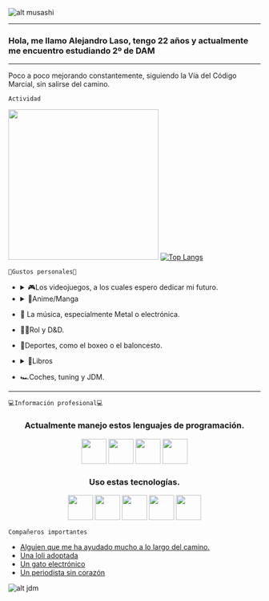 <!--
**alexlaso/alexlaso** is a ✨ _special_ ✨ repository because its `README.md` (this file) appears on your GitHub profile.

Here are some ideas to get you started:

- 🔭 I’m currently working on ...
- 🌱 I’m currently learning ...
- 👯 I’m looking to collaborate on ...
- 🤔 I’m looking for help with ...
- 💬 Ask me about ...
- 📫 How to reach me: ...
- 😄 Pronouns: ...
- ⚡ Fun fact: ...
-->
<!-- Apartado para empezar con un gif y un saludo-->

![alt musashi](https://c.tenor.com/q1pTbvTBF5YAAAAd/vagabond_gif_1.gif)

---
### Hola, me llamo Alejandro Laso, tengo 22 años y actualmente me encuentro estudiando 2º de DAM  
---
<!-- Introducción simple -->
Poco a poco mejorando constantemente, siguiendo la Vía del Código Marcial, sin salirse del camino.<br/>

<!-- Actividad -->
    Actividad
<img src="https://wakatime.com/share/@4dc2bfed-2ba2-41a6-8906-5dcf3d067e59/e1245307-df82-4d84-b0c7-73c12f529b82.svg" height="300"></img>
[![Top Langs](https://github-readme-stats.vercel.app/api/top-langs/?username=alexlaso&theme=dark&layout=compact)](https://github.com/alexlaso/github-readme-stats)

<!-- Información personal -->
    🖤Gustos personales🖤
- <details>
    <summary>🎮Los videojuegos, a los cuales espero dedicar mi futuro.</summary>
    
    - League of legends
    - Lost ark
    - Apex
    - Total War
    - Dead by Daylight
    - Need for Speed
    </details>
    
- <details>
    <summary>👒Anime/Manga</summary>
    
    - One piece
    - Vagabond
    - Dragon ball
    - Berserk
    - Naruto
    - Tower of god
    - Slam dunk
    - Solo leveling
    - Greatest outcast
  </details>
    
- 🤘 La música, especialmente Metal o electrónica.
- 🧙‍♂️Rol y D&D.
- 🏀Deportes, como el boxeo o el baloncesto.
- <details>
    <summary>📕Libros</summary>
    
    - La saga de Geralt de Rivia.
    - EL libro de los cinco anillos.
    - Metro 2033.
  </details>
  
- 🏎Coches, tuning y JDM.
---

<!-- Información referida a mi profesión -->
    💻Información profesional💻
<h3 align="center">Actualmente manejo estos lenguajes de programación.</h3>
<p align="center">
<img src="https://cdn-icons-png.flaticon.com/512/226/226777.png" height="50" />
<img src="https://1000marcas.net/wp-content/uploads/2021/02/CSS-Logo.png" height="50"/>
<img src="https://upload.wikimedia.org/wikipedia/commons/thumb/c/c3/Python-logo-notext.svg/1024px-Python-logo-notext.svg.png" height="50"/>
<img src="https://cdn-icons-png.flaticon.com/512/888/888859.png" height="50"/>
</p>

<h3 align="center">Uso estas tecnologías.</h3>
<p align="center">
<img src="https://upload.wikimedia.org/wikipedia/commons/thumb/9/9c/IntelliJ_IDEA_Icon.svg/2048px-IntelliJ_IDEA_Icon.svg.png" height="50"/>
<img src="https://upload.wikimedia.org/wikipedia/commons/thumb/9/9a/Visual_Studio_Code_1.35_icon.svg/2048px-Visual_Studio_Code_1.35_icon.svg.png" height="50"/>
<img src="https://cdn-icons-png.flaticon.com/512/25/25231.png" height="50"/>
<img src="https://logos-marcas.com/wp-content/uploads/2020/12/Discord-Logo.png" height="50"/>
<img src="https://cdn-icons-png.flaticon.com/512/919/919853.png" height="50"/>
</p>

    Compañeros importantes
- [Alguien que me ha ayudado mucho a lo largo del camino.](https://github.com/Mario999X)
- [Una loli adoptada](https://github.com/Idliketobealoli)
- [Un gato electrónico](https://github.com/enekor)
- [Un periodista sin corazón](https://github.com/MarioGonzalezGomez)

![alt jdm](https://i.pinimg.com/originals/74/8c/7d/748c7d0dd14909493f922bc2caa22f17.gif)

<!-- 
    Recursos usados
    https://github.com/anuraghazra/github-readme-stats/blob/master/themes/README.md
    
-->
